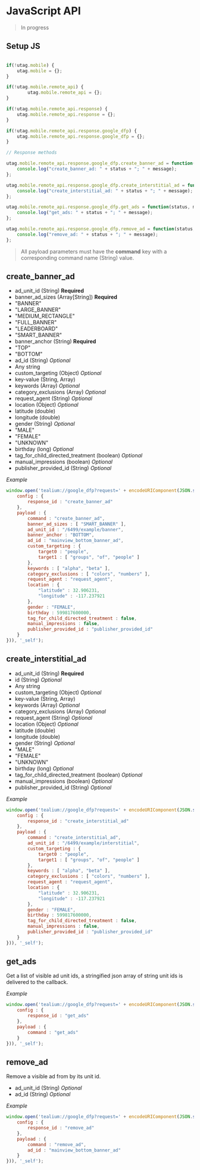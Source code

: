 # JavaScript API

> In progress

## Setup JS

```javascript

if(!utag.mobile) {
	utag.mobile = {};
}

if(!utag.mobile.remote_api) {
		utag.mobile.remote_api = {};
}

if(!utag.mobile.remote_api.response) {
	utag.mobile.remote_api.response = {};
}

if(!utag.mobile.remote_api.response.google_dfp) {
	utag.mobile.remote_api.response.google_dfp = {};
}

// Response methods

utag.mobile.remote_api.response.google_dfp.create_banner_ad = function(status, message) {
	console.log("create_banner_ad: " + status + "; " + message);
};

utag.mobile.remote_api.response.google_dfp.create_interstitial_ad = function(status, message) {
	console.log("create_interstitial_ad: " + status + "; " + message);
};

utag.mobile.remote_api.response.google_dfp.get_ads = function(status, message) {
	console.log("get_ads: " + status + "; " + message);
};

utag.mobile.remote_api.response.google_dfp.remove_ad = function(status, message) {
	console.log("remove_ad: " + status + "; " + message);
};
```

> All payload parameters must have the **command** key with a corresponding command name (String) value.

## create_banner_ad

* ad_unit_id (String) **Required**
* banner_ad_sizes (Array[String]) **Required**
 * "BANNER"
 * "LARGE_BANNER"
 * "MEDIUM_RECTANGLE"
 * "FULL_BANNER"
 * "LEADERBOARD"
 * "SMART_BANNER"
* banner_anchor (String) **Required**
 * "TOP" 
 * "BOTTOM"
* ad_id (String) *Optional*
 * Any string
* custom_targeting (Object) *Optional*
 * key-value (String, Array)
* keywords (Array) *Optional* 
* category_exclusions (Array) *Optional* 
* request_agent (String) *Optional* 
* location (Object) *Optional* 
 * latitude (double)
 * longitude (double)
* gender (String) *Optional* 
 * "MALE"
 * "FEMALE"
 * "UNKNOWN"
* birthday (long) *Optional* 
* tag_for_child_directed_treatment (boolean) *Optional* 
* manual_impressions (boolean) *Optional* 
* publisher_provided_id (String) *Optional* 

*Example*

```javascript
window.open('tealium://google_dfp?request=' + encodeURIComponent(JSON.stringify({
    config : {
        response_id : "create_banner_ad"
    }, 
    payload : {
		command : "create_banner_ad",
        banner_ad_sizes : [ "SMART_BANNER" ], 
		ad_unit_id : "/6499/example/banner", 
		banner_anchor : "BOTTOM", 	
		ad_id : "mainview_bottom_banner_ad", 
		custom_targeting : {
			target0 : "people", 
			target1 : [ "groups", "of", "people" ]
		},
		keywords : [ "alpha", "beta" ],
		category_exclusions : [ "colors", "numbers" ],
		request_agent : "request_agent",
		location : {
			"latitude" : 32.906231,
			"longitude" : -117.237921
		},
		gender : "FEMALE",
		birthday : 599817600000,
		tag_for_child_directed_treatment : false,
		manual_impressions : false,
		publisher_provided_id : "publisher_provided_id"
    }
})), '_self');
```

## create_interstitial_ad

* ad_unit_id (String) **Required**
* id (String) *Optional*
 * Any string
* custom_targeting (Object) *Optional*
 * key-value (String, Array)
* keywords (Array) *Optional* 
* category_exclusions (Array) *Optional* 
* request_agent (String) *Optional* 
* location (Object) *Optional* 
 * latitude (double)
 * longitude (double)
* gender (String) *Optional* 
 * "MALE"
 * "FEMALE"
 * "UNKNOWN"
* birthday (long) *Optional* 
* tag_for_child_directed_treatment (boolean) *Optional* 
* manual_impressions (boolean) *Optional* 
* publisher_provided_id (String) *Optional* 

*Example*

```javascript
window.open('tealium://google_dfp?request=' + encodeURIComponent(JSON.stringify({
    config : {
        response_id : "create_interstitial_ad"
    }, 
    payload : {
		command : "create_interstitial_ad",
		ad_unit_id : "/6499/example/interstitial", 
		custom_targeting : {
			target0 : "people", 
			target1 : [ "groups", "of", "people" ]
		},
		keywords : [ "alpha", "beta" ],
		category_exclusions : [ "colors", "numbers" ],
		request_agent : "request_agent",
		location : {
			"latitude" : 32.906231,
			"longitude" : -117.237921
		},
		gender : "FEMALE",
		birthday : 599817600000,
		tag_for_child_directed_treatment : false,
		manual_impressions : false,
		publisher_provided_id : "publisher_provided_id"	
    }
})), '_self');
```

## get_ads

Get a list of visible ad unit ids, a stringified json array of string unit ids is delivered to the callback.

*Example*

```javascript
window.open('tealium://google_dfp?request=' + encodeURIComponent(JSON.stringify({
    config : {
        response_id : "get_ads"
    }, 
    payload : {
		command : "get_ads"
    }
})), '_self');
```

## remove_ad

Remove a visible ad from by its unit id.

* ad_unit_id (String) *Optional*
* ad_id (String) *Optional*

*Example*

```javascript
window.open('tealium://google_dfp?request=' + encodeURIComponent(JSON.stringify({
    config : {
        response_id : "remove_ad"
    }, 
    payload : {
		command : "remove_ad",
		ad_id : "mainview_bottom_banner_ad"
    }
})), '_self');
```



